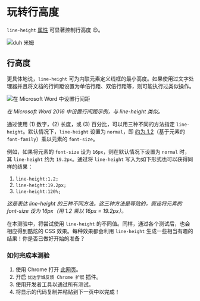 # 玩转行高度

`line-height` [属性](https://developer.mozilla.org/zh-CN/docs/Web/CSS/line-height) 可显著控制行高度 😉。

![duh 米姆](https://udacity.github.io/fend/lessons/L5/problem-set/06-playing-with-line-height/duh-meme.gif)

## 行高度

更具体地说，`line-height` 可为内联元素定义线框的最小高度。如果使用过文字处理器并且将文档的行间距设置为单倍行距、双倍行距等，则可能执行过类似操作。

![在 Microsoft Word 中设置行间距](https://udacity.github.io/fend/lessons/L5/problem-set/06-playing-with-line-height/line-spacing.png)

*在 Microsoft Word 2016 中设置行间距示例，与 line-height 类似。*

通过使用 (1) 数字，(2) 长度，或 (3) 百分比，可以用三种不同的方法指定 `line-height`。默认情况下，`line-height` 设置为 `normal`，即 [约为 1.2](https://developer.mozilla.org/zh-CN/docs/Web/CSS/line-height#Values)（基于元素的 `font-family`）乘以元素的 `font-size`。

例如，如果将元素的 `font-size` 设为 `16px`，则在默认情况下设置为 `normal` 时，其 `line-height` 约为 `19.2px`。通过将 `line-height` 写入为如下形式也可以获得同样的结果：

1. `line-height:1.2;`
2. `line-height:19.2px;`
3. `line-height:120%;`

*这是表达 line-height 的三种不同方法。这三种方法是等效的，假设将元素的 font-size 设为 16px（用 1.2 乘以 16px = 19.2px）。*

在本测验中，将尝试使用 `line-height` 的不同值。同样，通过各个测试后，也会相应得到酷炫的 CSS 效果。每种效果都会利用 `line-height` 生成一些相当有趣的结果！你是否已做好开始的准备？

### 如何完成本测验

1. 使用 Chrome 打开 [此网页](https://udacity.github.io/fend/lessons/L5/problem-set/06-playing-with-line-height/index.html)。
2. 开启 `优达学城反馈 Chrome 扩展` 插件。
3. 使用开发者工具以通过所有测试。
4. 将显示的代码复制并粘贴到下一页中以完成！